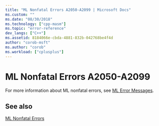 ```yaml
---
title: "ML Nonfatal Errors A2050-A2099 | Microsoft Docs"
ms.custom: ""
ms.date: "08/30/2018"
ms.technology: ["cpp-masm"]
ms.topic: "error-reference"
dev_langs: ["C++"]
ms.assetid: 8184066e-cbda-4881-832b-042768be4f4d
author: "corob-msft"
ms.author: "corob"
ms.workload: ["cplusplus"]
---
```

# ML Nonfatal Errors A2050-A2099

For more information about ML nonfatal errors, see [ML Error Messages](../../assembler/masm/ml-error-messages.md).

## See also

[ML Nonfatal Errors](../../assembler/masm/ml-nonfatal-errors.md)<br/>
